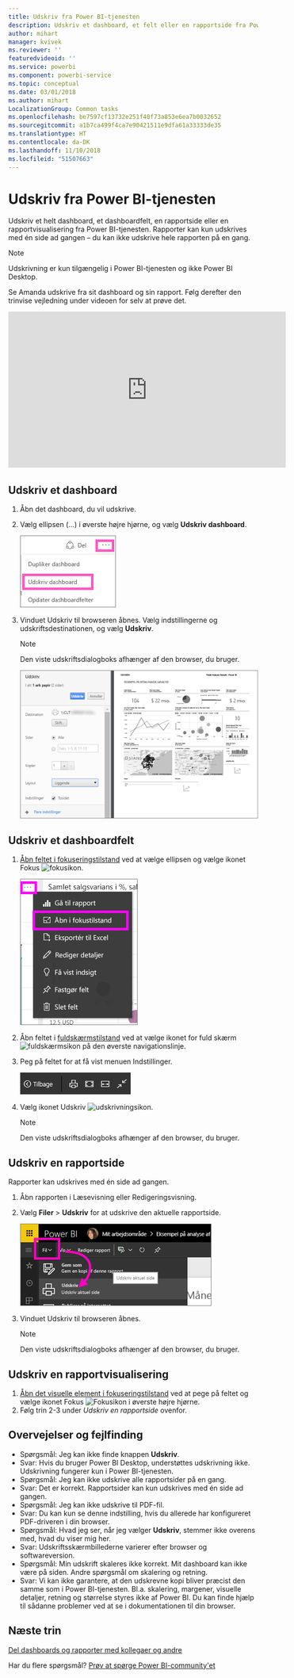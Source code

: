 ```yaml
---
title: Udskriv fra Power BI-tjenesten
description: Udskriv et dashboard, et felt eller en rapportside fra Power BI.
author: mihart
manager: kvivek
ms.reviewer: ''
featuredvideoid: ''
ms.service: powerbi
ms.component: powerbi-service
ms.topic: conceptual
ms.date: 03/01/2018
ms.author: mihart
LocalizationGroup: Common tasks
ms.openlocfilehash: be7597cf13732e251f40f73a853e6ea7b0032652
ms.sourcegitcommit: a1b7ca499f4ca7e90421511e9dfa61a33333de35
ms.translationtype: HT
ms.contentlocale: da-DK
ms.lasthandoff: 11/10/2018
ms.locfileid: "51507663"
---
```

# <a name="printing-from-power-bi-service"></a>Udskriv fra Power BI-tjenesten
Udskriv et helt dashboard, et dashboardfelt, en rapportside eller en rapportvisualisering fra Power BI-tjenesten. Rapporter kan kun udskrives med én side ad gangen – du kan ikke udskrive hele rapporten på en gang.

> [!NOTE]
> Udskrivning er kun tilgængelig i Power BI-tjenesten og ikke Power BI Desktop.
> 
> 

Se Amanda udskrive fra sit dashboard og sin rapport. Følg derefter den trinvise vejledning under videoen for selv at prøve det.

<iframe width="560" height="315" src="https://www.youtube.com/embed/jtlLGRKBvXY" frameborder="0" allowfullscreen></iframe>

## <a name="print-a-dashboard"></a>Udskriv et dashboard
1. Åbn det dashboard, du vil udskrive.
2. Vælg ellipsen (...) i øverste højre hjørne, og vælg **Udskriv dashboard**.
   
    ![Udskrivningsindstilling for dashboard](./media/end-user-print/pbi_print_dash_ellipses.png)
3. Vinduet Udskriv til browseren åbnes. Vælg indstillingerne og udskriftsdestinationen, og vælg **Udskriv**.
   
   > [!NOTE]
   > Den viste udskriftsdialogboks afhænger af den browser, du bruger.
   > 
   
    ![dialogboksen udskriv](./media/end-user-print/pbi_print_dash_new2.png)

## <a name="print-a-dashboard-tile"></a>Udskriv et dashboardfelt
1. [Åbn feltet i fokuseringstilstand](end-user-focus.md) ved at vælge ellipsen og vælge ikonet Fokus ![fokusikon](./media/end-user-print/power-bi-focus-icon.png).
   
    ![ellipsemenu](./media/end-user-print/menu-options.png)
2. Åbn feltet i [fuldskærmstilstand](end-user-focus.md) ved at vælge ikonet for fuld skærm ![fuldskærmsikon](./media/end-user-print/power-bi-full-screen-icon.png) på den øverste navigationslinje.
3. Peg på feltet for at få vist menuen Indstillinger.
   
    ![menu med indstillinger for fuld skærm](./media/end-user-print/menu-options-new.png)
4. Vælg ikonet Udskriv ![udskrivningsikon](./media/end-user-print/print-icon.png).     
   
   > [!NOTE]
   > Den viste udskriftsdialogboks afhænger af den browser, du bruger.
   > 
   > 

## <a name="print-a-report-page"></a>Udskriv en rapportside
Rapporter kan udskrives med én side ad gangen.

1. Åbn rapporten i Læsevisning eller Redigeringsvisning.
2. Vælg **Filer** > **Udskriv** for at udskrive den aktuelle rapportside.
   
    ![Power BI-filmenu](./media/end-user-print/power-bi-print.png)
3. Vinduet Udskriv til browseren åbnes.
   
   > [!NOTE]
   > Den viste udskriftsdialogboks afhænger af den browser, du bruger.
   > 
   > 

## <a name="print-a-report-visual"></a>Udskriv en rapportvisualisering
1. [Åbn det visuelle element i fokuseringstilstand](end-user-focus.md) ved at pege på feltet og vælge ikonet Fokus ![Fokusikon](./media/end-user-print/power-bi-focus-icon.png) i øverste højre hjørne.
2. Følg trin 2-3 under *Udskriv en rapportside* ovenfor.

## <a name="considerations-and-troubleshooting"></a>Overvejelser og fejlfinding
* Spørgsmål: Jeg kan ikke finde knappen **Udskriv**.    
* Svar: Hvis du bruger Power BI Desktop, understøttes udskrivning ikke.  Udskrivning fungerer kun i Power BI-tjenesten.
* Spørgsmål: Jeg kan ikke udskrive alle rapportsider på en gang.    
* Svar: Det er korrekt. Rapportsider kan kun udskrives med én side ad gangen.
* Spørgsmål: Jeg kan ikke udskrive til PDF-fil.    
* Svar: Du kan kun se denne indstilling, hvis du allerede har konfigureret PDF-driveren i din browser.    
* Spørgsmål: Hvad jeg ser, når jeg vælger **Udskriv**, stemmer ikke overens med, hvad du viser mig her.    
* Svar: Udskriftsskærmbillederne varierer efter browser og softwareversion.
* Spørgsmål: Min udskrift skaleres ikke korrekt.  Mit dashboard kan ikke være på siden. Andre spørgsmål om skalering og retning.    
* Svar: Vi kan ikke garantere, at den udskrevne kopi bliver præcist den samme som i Power BI-tjenesten. Bl.a. skalering, margener, visuelle detaljer, retning og størrelse styres ikke af Power BI. Du kan finde hjælp til sådanne problemer ved at se i dokumentationen til din browser.      

## <a name="next-steps"></a>Næste trin
[Del dashboards og rapporter med kollegaer og andre](../service-share-dashboards.md)

Har du flere spørgsmål? [Prøv at spørge Power BI-community'et](http://community.powerbi.com/)

